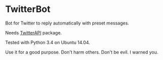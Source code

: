 # TwitterBot
Bot for Twitter to reply automatically with preset messages.

Needs [TwitterAPI](https://github.com/geduldig/TwitterAPI) package.

Tested with Python 3.4 on Ubuntu 14.04.

Use it for a good purpose. Don't harm others. Don't be evil. I warned you.
